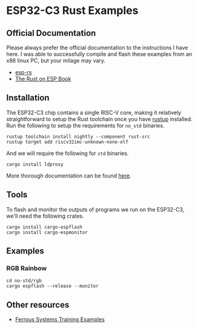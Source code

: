 # ESP32-C3 Rust Examples

## Official Documentation

Please always prefer the official documentation to the instructions I have here. I was able to successfully compile and flash these examples from an x86 linux PC, but your milage may vary.

- [esp-rs](https://github.com/esp-rs)
- [The Rust on ESP Book](https://esp-rs.github.io/book/introduction.html)

## Installation

The ESP32-C3 chip contains a single RISC-V core, making it relatively straightforward to setup the Rust toolchain once you have [rustup](https://rustup.rs) installed. Run the following to setup the requirements for `no_std` binaries.

```
rustup toolchain install nightly --component rust-src
rustup target add riscv32imc-unknown-none-elf
```

And we will require the following for `std` binaries.

```
cargo install ldproxy
```

More thorough documentation can be found [here](https://esp-rs.github.io/book/installation/installation.html).

## Tools

To flash and monitor the outputs of programs we run on the ESP32-C3, we'll need the following crates.

```
cargo install cargo-espflash
cargo install cargo-espmonitor
```

## Examples

### RGB Rainbow

```
cd no-std/rgb
cargo espflash --release --monitor
```

## Other resources

- [Ferrous Systems Training Examples](https://espressif-trainings.ferrous-systems.com/)
